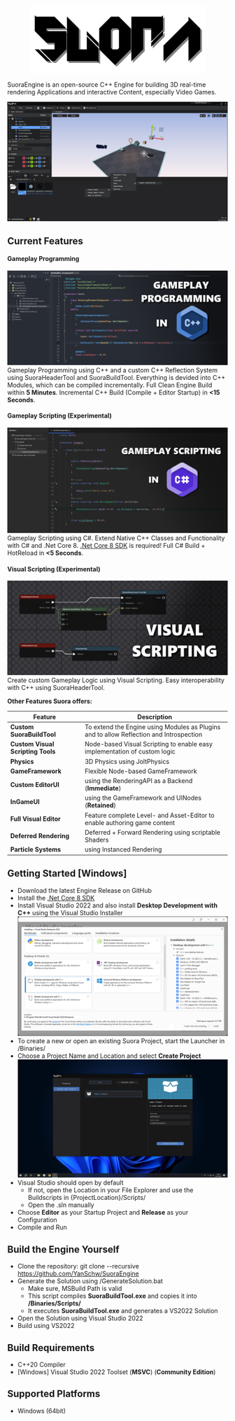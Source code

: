 
<p align="center">
  <a href="https://github.com/YanSchw/SuoraEngine">
    <img src="Content/EngineContent/SuoraLogo.png" width="400" alt="Suora Engine logo">
  </a>
</p>

SuoraEngine is an open-source C++ Engine for building 3D real-time rendering Applications and interactive Content, especially Video Games.

![Screenshot of the Suora Engine editor](Docs/Images/SuoraInEditorScreenshot.png)

## Current Features

#### Gameplay Programming
![Gameplay Programming](Docs/Images/SuoraCPP_Programming.png)
Gameplay Programming using C++ and a custom C++ Reflection System using SuoraHeaderTool and SuoraBuildTool. Everything is devided into C++ Modules, which can be compiled incrementally.
Full Clean Engine Build within **5 Minutes**.
Incremental C++ Build (Compile + Editor Startup) in **<15 Seconds**. 

#### Gameplay Scripting (Experimental)
![Gameplay Scripting](Docs/Images/SuoraCSharp_Scripting.png)
Gameplay Scripting using C#. Extend Native C++ Classes and Functionality with C# and .Net Core 8.
[.Net Core 8 SDK](https://dotnet.microsoft.com/en-us/download/dotnet/8.0) is required!
Full C# Build + HotReload in **<5 Seconds**.

#### Visual Scripting (Experimental)
![Visual Scripting](Docs/Images/VisualScripting.png)
Create custom Gameplay Logic using Visual Scripting. Easy interoperability with C++ using SuoraHeaderTool.

**Other Features Suora offers:**

| Feature                               | Description                                                                                                          |
| -------                               | -----------                                                                                                          |
| **Custom SuoraBuildTool**             | To extend the Engine using Modules as Plugins and to allow Reflection and Introspection                              |
| **Custom Visual Scripting Tools**     | Node-based Visual Scripting to enable easy implementation of custom logic                                            |
| **Physics**                           | 3D Physics using JoltPhysics                                                                                         |
| **GameFramework**                     | Flexible Node-based GameFramework                                                                                    |
| **Custom EditorUI**                   | using the RenderingAPI as a Backend (**Immediate**)                                                                  |
| **InGameUI**                          | using the GameFramework and UINodes (**Retained**)                                                                   |
| **Full Visual Editor**                | Feature complete Level- and Asset-Editor to enable authoring game content                                            |
| **Deferred Rendering**                | Deferred + Forward Rendering using scriptable Shaders                                                                |
| **Particle Systems**                  | using Instanced Rendering                                                                                            |

## Getting Started [Windows]
- Download the latest Engine Release on GitHub
- Install the [.Net Core 8 SDK](https://dotnet.microsoft.com/en-us/download/dotnet/8.0)
- Install Visual Studio 2022 and also install **Desktop Development with C++** using the Visual Studio Installer
![Screenshot of VS2022-Installer-Workloads](Docs/Images/VS2022-Installer-Workloads.png)
- To create a new or open an existing Suora Project, start the Launcher in /Binaries/
- Choose a Project Name and Location and select **Create Project**
![CreateProject](Docs/Images/CreateProject.png)
- Visual Studio should open by default
  - If not, open the Location in your File Explorer and use the Buildscripts in {ProjectLocation}/Scripts/
  - Open the .sln manually
- Choose **Editor** as your Startup Project and **Release** as your Configuration
- Compile and Run

## Build the Engine Yourself
- Clone the repository: git clone --recursive https://github.com/YanSchw/SuoraEngine
- Generate the Solution using /GenerateSolution.bat
  - Make sure, MSBuild Path is valid
  - This script compiles **SuoraBuildTool.exe** and copies it into **/Binaries/Scripts/**
  - It executes **SuoraBuildTool.exe** and generates a VS2022 Solution
- Open the Solution using Visual Studio 2022
- Build using VS2022

## Build Requirements
- C++20 Compiler
- [Windows] Visual Studio 2022 Toolset (**MSVC**) (**Community Edition**)

## Supported Platforms
- Windows (64bit)

